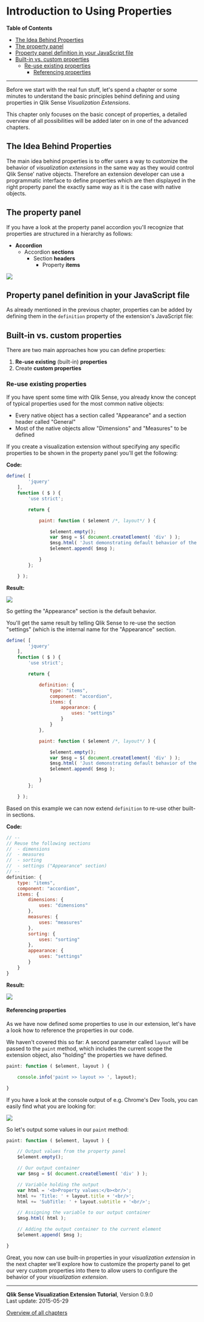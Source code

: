 # Introduction to Using Properties



**Table of Contents**

<!-- toc -->

- [The Idea Behind Properties](#the-idea-behind-properties)
- [The property panel](#the-property-panel)
- [Property panel definition in your JavaScript file](#property-panel-definition-in-your-javascript-file)
- [Built-in vs. custom properties](#built-in-vs-custom-properties)
  * [Re-use existing properties](#re-use-existing-properties)
    + [Referencing properties](#referencing-properties)

<!-- tocstop -->

---

Before we start with the real fun stuff, let's spend a chapter or some minutes to understand the basic principles behind defining and using properties in Qlik Sense _Visualization Extensions_.

This chapter only focuses on the basic concept of properties, a detailed overview of all possibilities will be added later on in one of the advanced chapters.

## The Idea Behind Properties
The main idea behind properties is to offer users a way to customize the behavior of _visualization extensions_ in the same way as they would control Qlik Sense' native objects. Therefore an extension developer can use a programmatic interface to define properties which are then displayed in the right property panel the exactly same way as it is the case with native objects.

## The property panel

If you have a look at the property panel accordion you'll recognize that properties are structured in a hierarchy as follows:

* **Accordion**
	* Accordion **sections**
		* Section **headers**
			* Property **items**

![](images/06/06_Accordion_Concept.png)  

## Property panel definition in your JavaScript file

As already mentioned in the previous chapter, properties can be added by defining them in the `definition` property of the extension's JavaScript file:




## Built-in vs. custom properties
There are two main approaches how you can define properties:

1. **Re-use existing** (built-in) **properties**
2. Create **custom properties**

### Re-use existing properties

If you have spent some time with Qlik Sense, you already know the concept of typical properties used for the most common native objects:

* Every native object has a section called "Appearance" and a section header called "General"
* Most of the native objects allow "Dimensions" and "Measures" to be defined

If you create a visualization extension without specifying any specific properties to be shown in the property panel you'll get the following:

**Code:**

```javascript
define( [
		'jquery'
	],
	function ( $ ) {
		'use strict';

		return {

			paint: function ( $element /*, layout*/ ) {

				$element.empty();
				var $msg = $( document.createElement( 'div' ) );
				$msg.html( 'Just demonstrating default behavior of the property panel"' );
				$element.append( $msg );

			}
		};

	} );
```

**Result:** 

![](images/06/06_DefaultProperties.png)  

So getting the "Appearance" section is the default behavior.

You'll get the same result by telling Qlik Sense to re-use the section "settings" (which is the internal name for the "Appearance" section.

```javascript
define( [
		'jquery'
	],
	function ( $ ) {
		'use strict';

		return {

			definition: {
				type: "items",
				component: "accordion",
				items: {
					appearance: {
						uses: "settings"
					}
				}
			},

			paint: function ( $element /*, layout*/ ) {

				$element.empty();
				var $msg = $( document.createElement( 'div' ) );
				$msg.html( 'Just demonstrating default behavior of the property panel"' );
				$element.append( $msg );

			}
		};

	} );

```

Based on this example we can now extend `definition` to re-use other built-in sections.

**Code:**

```javascript
// --
// Reuse the following sections
//	- dimensions
//	- measures
//	- sorting
//	- settings ("Appearance" section)
// --
definition: {
	type: "items",
	component: "accordion",
	items: {
		dimensions: {
			uses: "dimensions"
		},
		measures: {
			uses: "measures"
		},
		sorting: {
			uses: "sorting"
		},
		appearance: {
			uses: "settings"
		}
	}
}
```

**Result:**

![](images/06/06_More_BuiltIn_Properties.png)  


#### Referencing properties

As we have now defined some properties to use in our extension, let's have a look how to reference the properties in our code.

We haven't covered this so far: A second parameter called `layout` will be passed to the `paint` method, which includes the current scope the extension object, also "holding" the properties we have defined.

```javascript
paint: function ( $element, layout ) {

	console.info('paint >> layout >> ', layout);

}
```

If you have a look at the console output of e.g. Chrome's Dev Tools, you can easily find what you are looking for:

![](images/06/06_Console_Properties.png)  

So let's output some values in our `paint` method:

```javascript
paint: function ( $element, layout ) {

	// Output values from the property panel
	$element.empty();

	// Our output container
	var $msg = $( document.createElement( 'div' ) );

	// Variable holding the output
	var html = '<b>Property values:</b><br/>';
	html += 'Title: ' + layout.title + '<br/>';
	html += 'SubTitle: ' + layout.subtitle + '<br/>';

	// Assigning the variable to our output container
	$msg.html( html );

	// Adding the output container to the current element
	$element.append( $msg );

}
```

Great, you now can use built-in properties in your _visualization extension_ in the next chapter we'll explore how to customize the property panel to get our very custom properties into there to allow users to configure the behavior of your _visualization extension_.







---
**Qlik Sense Visualization Extension Tutorial**, Version 0.9.0<br/>
Last update: 2015-05-29<br/>

[Overview of all chapters](https://github.com/stefanwalther/qliksense-extension-tutorial/blob/master/tutorial/readme.md)